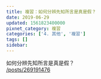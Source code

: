 ```yaml
---
title: 複習：如何分辨先知所言是真是假？
date: 2019-06-29
updated: 1561823400000
pixnet_category: 複習
categories: ['4. 其他', '複習']
tags: []
sidebar: 
---
```


<p>如何分辨先知所言是真是假？<br/>
<a href="/posts/269191476" target="_blank">/posts/269191476</a></p>
<p> </p>

